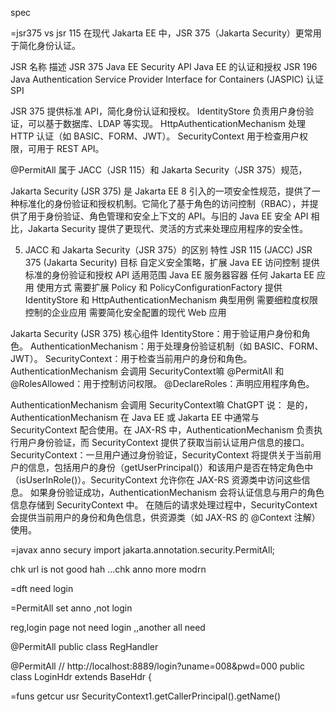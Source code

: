 

spec   

=jsr375 vs jsr 115
在现代 Jakarta EE 中，JSR 375（Jakarta Security）更常用于简化身份认证。

JSR	名称	描述
JSR 375	Java EE Security API	Java EE 的认证和授权
JSR 196	Java Authentication Service Provider Interface for Containers (JASPIC)	认证 SPI


JSR 375 提供标准 API，简化身份认证和授权。
IdentityStore 负责用户身份验证，可以基于数据库、LDAP 等实现。
HttpAuthenticationMechanism 处理 HTTP 认证（如 BASIC、FORM、JWT）。
SecurityContext 用于检查用户权限，可用于 REST API。

@PermitAll 属于 JACC（JSR 115）和 Jakarta Security（JSR 375）规范，

Jakarta Security (JSR 375) 是 Jakarta EE 8 引入的一项安全性规范，提供了一种标准化的身份验证和授权机制。它简化了基于角色的访问控制（RBAC），并提供了用于身份验证、角色管理和安全上下文的 API。与旧的 Java EE 安全 API 相比，Jakarta Security 提供了更现代、灵活的方式来处理应用程序的安全性。


5. JACC 和 Jakarta Security（JSR 375）的区别
   特性	JSR 115 (JACC)	JSR 375 (Jakarta Security)
   目标	自定义安全策略，扩展 Java EE 访问控制	提供标准的身份验证和授权 API
   适用范围	Java EE 服务器容器	任何 Jakarta EE 应用
   使用方式	需要扩展 Policy 和 PolicyConfigurationFactory	提供 IdentityStore 和 HttpAuthenticationMechanism
   典型用例	需要细粒度权限控制的企业应用	需要简化安全配置的现代 Web 应用


Jakarta Security (JSR 375) 核心组件
IdentityStore：用于验证用户身份和角色。
AuthenticationMechanism：用于处理身份验证机制（如 BASIC、FORM、JWT）。
SecurityContext：用于检查当前用户的身份和角色。
AuthenticationMechanism 会调用 SecurityContext嘛
@PermitAll 和 @RolesAllowed：用于控制访问权限。
@DeclareRoles：声明应用程序角色。


AuthenticationMechanism 会调用 SecurityContext嘛
ChatGPT 说：
是的，AuthenticationMechanism 在 Java EE 或 Jakarta EE 中通常与 SecurityContext 配合使用。在 JAX-RS 中，AuthenticationMechanism 负责执行用户身份验证，而 SecurityContext 提供了获取当前认证用户信息的接口。
SecurityContext：一旦用户通过身份验证，SecurityContext 将提供关于当前用户的信息，包括用户的身份（getUserPrincipal()）和该用户是否在特定角色中（isUserInRole()）。SecurityContext 允许你在 JAX-RS 资源类中访问这些信息。
如果身份验证成功，AuthenticationMechanism 会将认证信息与用户的角色信息存储到 SecurityContext 中。
在随后的请求处理过程中，SecurityContext 会提供当前用户的身份和角色信息，供资源类（如 JAX-RS 的 @Context 注解）使用。




=javax anno secury
import jakarta.annotation.security.PermitAll;

chk url is not good hah ...chk anno more modrn

=dft need login




=PermitAll set anno ,not login 

reg,login  page not need login ,,another all need 

@PermitAll
public class RegHandler

@PermitAll
//   http://localhost:8889/login?uname=008&pwd=000
public class LoginHdr extends BaseHdr {

=funs
getcur usr
SecurityContext1.getCallerPrincipal().getName()